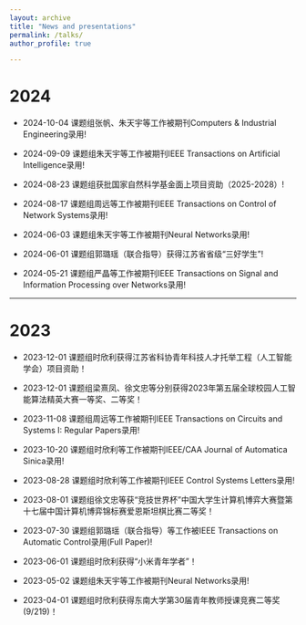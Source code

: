 ```yaml
---
layout: archive
title: "News and presentations"
permalink: /talks/
author_profile: true

---
```

2024
=====

* 2024-10-04 课题组张帆、朱天宇等工作被期刊Computers & Industrial Engineering录用!

* 2024-09-09 课题组朱天宇等工作被期刊IEEE Transactions on Artificial Intelligence录用!

* 2024-08-23 课题组获批国家自然科学基金面上项目资助（2025-2028）!

* 2024-08-17 课题组周远等工作被期刊IEEE Transactions on Control of Network Systems录用!

* 2024-06-03 课题组朱天宇等工作被期刊Neural Networks录用!

* 2024-06-01 课题组郭璐瑶（联合指导）获得江苏省省级“三好学生”!

* 2024-05-21 课题组严晶等工作被期刊IEEE Transactions on Signal and Information Processing over Networks录用!

---
2023
=====

* 2023-12-01 课题组时欣利获得江苏省科协青年科技人才托举工程（人工智能学会）项目资助！

* 2023-12-01 课题组梁熹凤、徐文忠等分别获得2023年第五届全球校园人工智能算法精英大赛一等奖、二等奖！

* 2023-11-08 课题组周远等工作被期刊IEEE Transactions on Circuits and Systems I: Regular Papers录用!

* 2023-10-20 课题组时欣利等工作被期刊IEEE/CAA Journal of Automatica Sinica录用!

* 2023-08-28 课题组时欣利等工作被期刊IEEE Control Systems Letters录用!

* 2023-08-01 课题组徐文忠等获“竞技世界杯”中国大学生计算机博弈大赛暨第十七届中国计算机博弈锦标赛爱恩斯坦棋比赛二等奖！

* 2023-07-30 课题组郭璐瑶（联合指导）等工作被IEEE Transactions on Automatic Control录用(Full Paper)!

* 2023-06-01 课题组时欣利获得“小米青年学者”！

* 2023-05-02 课题组朱天宇等工作被期刊Neural Networks录用!

* 2023-04-01 课题组时欣利获得东南大学第30届青年教师授课竞赛二等奖(9/219)！




<div style='display: none'>
<!-- 
{% if site.talkmap_link == true %}

 <p style="text-decoration:underline;"><a href="/talkmap.html">See a map of all the places I've given a talk!</a></p>

{% endif %}

{% for post in site.talks reversed %}
  {% include archive-single-talk.html %}
{% endfor %}
 -->
 </div>

